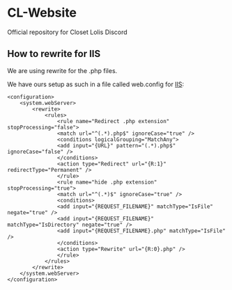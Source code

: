 # CL-Website
Official repository for Closet Lolis Discord

## How to rewrite for IIS

We are using rewrite for the .php files.

We have ours setup as such in a file called web.config for [IIS](https://www.iis.net/):
```
<configuration>
    <system.webServer>
        <rewrite>
            <rules>
                <rule name="Redirect .php extension" stopProcessing="false">
                <match url="^(.*).php$" ignoreCase="true" />
                <conditions logicalGrouping="MatchAny">
                <add input="{URL}" pattern="(.*).php$" ignoreCase="false" />
                </conditions>
                <action type="Redirect" url="{R:1}" redirectType="Permanent" />
                </rule>
                <rule name="hide .php extension" stopProcessing="true">
                <match url="^(.*)$" ignoreCase="true" />
                <conditions>
                <add input="{REQUEST_FILENAME}" matchType="IsFile" negate="true" />
                <add input="{REQUEST_FILENAME}" matchType="IsDirectory" negate="true" />
                <add input="{REQUEST_FILENAME}.php" matchType="IsFile" />
                </conditions>
                <action type="Rewrite" url="{R:0}.php" />
                </rule>
            </rules>
        </rewrite>
    </system.webServer>
</configuration>
```
